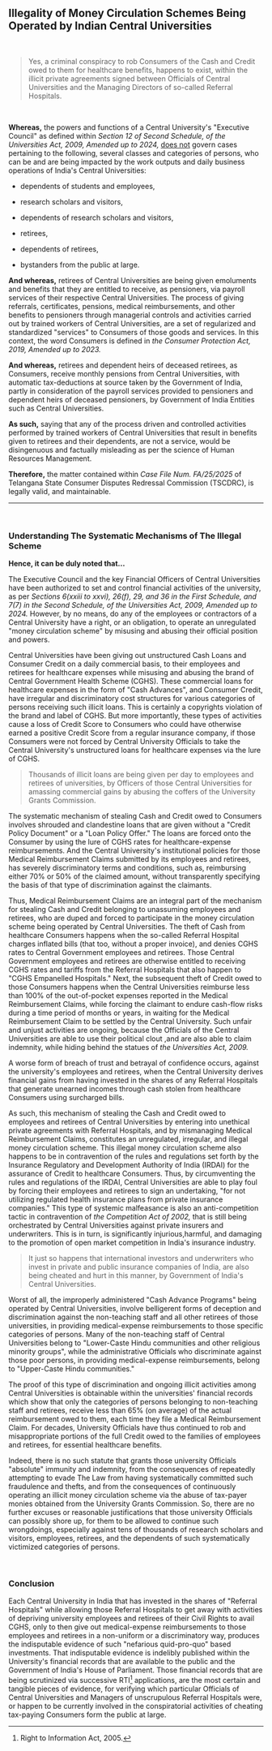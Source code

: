 ## Illegality of Money Circulation Schemes Being Operated by Indian Central Universities

<br>

>Yes, a criminal conspiracy to rob Consumers of the Cash and Credit owed to them for healthcare benefits, happens to exist, within the illicit private agreements signed between Officials of Central Universities and the Managing Directors of so-called Referral Hospitals. 

<br>

**Whereas,** the powers and functions of a Central University's "Executive Council" as defined within *Section 12 of Second Schedule, of the Universities Act, 2009, Amended up to 2024,* <ins>does not</ins> govern cases pertaining to the following, several classes and categories of persons, who can be and are being impacted by the work outputs and daily business operations of India's Central Universities: 

- dependents of students and employees,

- research scholars and visitors,

- dependents of research scholars and visitors,

- retirees,

- dependents of retirees,

- bystanders from the public at large.  


**And whereas,** retirees of Central Universities are being given emoluments and benefits that they are entitled to receive, as pensioners, via payroll services of their respective Central Universities. The process of giving referrals, certificates, pensions, medical reimbursements, and other benefits to pensioners through managerial controls and activities carried out by trained workers of Central Universities, are a set of regularized and standardized "services" to Consumers of those goods and services. In this context, the word Consumers is defined in *the Consumer Protection Act, 2019, Amended up to 2023.*

**And whereas,** retirees and dependent heirs of deceased retirees, as Consumers, receive monthly pensions from Central Universities, with automatic tax-deductions at source taken by the Government of India, partly in consideration of the payroll services provided to pensioners and dependent heirs of deceased pensioners, by Government of India Entities such as Central Universities. 

**As such,** saying that any of the process driven and controlled activities performed by trained workers of Central Universities that result in benefits given to retirees and their dependents, are not a service, would be disingenuous and factually misleading as per the science of Human Resources Management. 

**Therefore,** the matter contained within *Case File Num. FA/25/2025* of Telangana State Consumer Disputes Redressal Commission (TSCDRC), is legally valid, and maintainable. 

---

<br>

### Understanding The Systematic Mechanisms of The Illegal Scheme

**Hence, it can be duly noted that...**

The Executive Council and the key Financial Officers of Central Universities have been authorized to set and control financial activities of the university, as per *Sections 6(xxiii to xxvi), 26(f), 29, and 36 in the First Schedule, and 7(7) in the Second Schedule, of the Universities Act, 2009, Amended up to 2024.* However, by no means, do any of the employees or contractors of a Central University have a right, or an obligation, to operate an unregulated "money circulation scheme" by misusing and abusing their official position and powers. 

Central Universities have been giving out unstructured Cash Loans and Consumer Credit on a daily commercial basis, to their employees and retirees for healthcare expenses while misusing and abusing the brand of Central Government Health Scheme (CGHS). These commercial loans for healthcare expenses in the form of "Cash Advances", and Consumer Credit, have irregular and discriminatory cost structures for various categories of persons receiving such illicit loans. This is certainly a copyrights violation of the brand and label of CGHS. But more importantly, these types of activities cause a loss of Credit Score to Consumers who could have otherwise earned a positive Credit Score from a regular insurance company, if those Consumers were not forced by Central University Officials to take the Central University's unstructured loans for healthcare expenses via the lure of CGHS. 

>Thousands of illicit loans are being given per day to employees and retirees of universities, by Officers of those Central Universities for amassing commercial gains by abusing the coffers of the University Grants Commission.

The systematic mechanism of stealing Cash and Credit owed to Consumers involves shrouded and clandestine loans that are given without a "Credit Policy Document" or a "Loan Policy Offer." The loans are forced onto the Consumer by using the lure of CGHS rates for healthcare-expense reimbursements. And the Central University's institutional policies for those Medical Reimbursement Claims submitted by its employees and retirees, has severely discriminatory terms and conditions, such as, reimbursing either 70% or 50% of the claimed amount, without transparently specifying the basis of that type of discrimination against the claimants.  

Thus, Medical Reimbursement Claims are an integral part of the mechanism for stealing Cash and Credit belonging to unassuming employees and retirees, who are duped and forced to participate in the money circulation scheme being operated by Central Universities. The theft of Cash from healthcare Consumers happens when the so-called Referral Hospital charges inflated bills (that too, without a proper invoice), and denies CGHS rates to Central Government employees and retirees. Those Central Government employees and retirees are otherwise entitled to receiving CGHS rates and tariffs from the Referral Hospitals that also happen to "CGHS Empanelled Hospitals." Next, the subsequent theft of Credit owed to those Consumers happens when the Central Universities reimburse less than 100% of the out-of-pocket expenses reported in the Medical Reimbursement Claims, while forcing the claimant to endure cash-flow risks during a time period of months or years, in waiting for the Medical Reimbursement Claim to be settled by the Central University. Such unfair and unjust activities are ongoing, because the Officials of the Central Universities are able to use their political clout ,and are also able to claim indemnity, while hiding behind the statues of *the Universities Act, 2009.*

A worse form of breach of trust and betrayal of confidence occurs, against the university's employees and retirees, when the Central University derives financial gains from having invested in the shares of any Referral Hospitals that generate unearned incomes through cash stolen from healthcare Consumers using surcharged bills. 

As such, this mechanism of stealing the Cash and Credit owed to employees and retirees of Central Universities by entering into unethical private agreements with Referral Hospitals, and by mismanaging Medical Reimbursement Claims, constitutes an unregulated, irregular, and illegal money circulation scheme. This illegal money circulation scheme also happens to be in contravention of the rules and regulations set forth by the Insurance Regulatory and Development Authority of India (IRDAI) for the assurance of Credit to healthcare Consumers. Thus, by circumventing the rules and regulations of the IRDAI, Central Universities are able to play foul by forcing their employees and retirees to sign an undertaking, "for not utilizing regulated health insurance plans from private insurance companies." This type of systemic malfeasance is also an anti-competition tactic in contravention of *the Competition Act of 2002,* that is still being orchestrated by Central Universities against private insurers and underwriters. This is in turn, is significantly injurious,harmful, and damaging to the promotion of open market competition in India's insurance industry. 

>It just so happens that international investors and underwriters who invest in private and public insurance companies of India, are also being cheated and hurt in this manner, by Government of India's Central Universities. 

Worst of all, the improperly administered "Cash Advance Programs" being operated by Central Universities, involve belligerent forms of deception and discrimination against the non-teaching staff and all other retirees of those universities, in providing medical-expense reimbursements to those specific categories of persons. Many of the non-teaching staff of Central Universities belong to "Lower-Caste Hindu communities and other religious minority groups", while the administrative Officials who discriminate against those poor persons, in providing medical-expense reimbursements, belong to "Upper-Caste Hindu communities." 

The proof of this type of discrimination and ongoing illicit activities among Central Universities is obtainable within the universities' financial records which show that only the categories of persons belonging to non-teaching staff and retirees, receive less than 65% (on average) of the actual reimbursement owed to them, each time they file a Medical Reimbursement Claim. For decades, University Officials have thus continued to rob and misappropriate portions of the full Credit owed to the families of employees and retirees, for essential healthcare benefits. 

Indeed, there is no such statute that grants those university Officials "absolute" immunity and indemnity, from the consequences of repeatedly attempting to evade The Law from having systematically committed such fraudulence and thefts, and from the consequences of continuously operating an illicit money circulation scheme via the abuse of tax-payer monies obtained from the University Grants Commission. So, there are no further excuses or reasonable justifications that those university Officials can possibly shore up, for them to be allowed to continue such wrongdoings, especially against tens of thousands of research scholars and visitors, employees, retirees, and the dependents of such systematically victimized categories of persons.  

<br>

### Conclusion

Each Central University in India that has invested in the shares of "Referral Hospitals" while allowing those Referral Hospitals to get away with activities of depriving university employees and retirees of their Civil Rights to avail CGHS, only to then give out medical-expense reimbursements to those employees and retirees in a non-uniform or a discriminatory way, produces the indisputable evidence of such "nefarious quid-pro-quo" based investments. That indisputable evidence is indelibly published within the University's financial records that are available to the public and the Government of India's House of Parliament. Those financial records that are being scrutinized via successive RTI[^1] applications, are the most certain and tangible pieces of evidence, for verifying which particular Officials of Central Universities and Managers of unscrupulous Referral Hospitals were, or happen to be currently involved in the conspiratorial activities of cheating tax-paying Consumers form the public at large. 


[^1]: Right to Information Act, 2005.